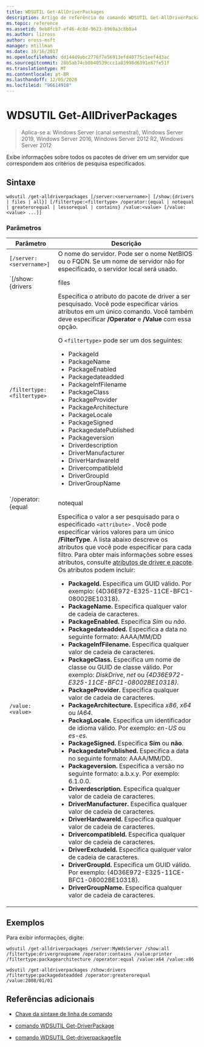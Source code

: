 ```yaml
---
title: WDSUTIL Get-AllDriverPackages
description: Artigo de referência do comando WDSUTIL Get-AllDriverPackages, que exibe informações sobre todos os pacotes de driver em um servidor que correspondem aos critérios de pesquisa especificados.
ms.topic: reference
ms.assetid: 9eb8fcb7-ef46-4c8d-9623-8969a3c8b8a4
ms.author: lizross
author: eross-msft
manager: mtillman
ms.date: 10/16/2017
ms.openlocfilehash: dd144d9abc2776f7e56913efd40775c1eef4d3ac
ms.sourcegitcommit: 28b5ab74cb0b40539ccc1a83998d6391e87fe51f
ms.translationtype: MT
ms.contentlocale: pt-BR
ms.lasthandoff: 12/05/2020
ms.locfileid: "96614918"
---
```

# <a name="wdsutil-get-alldriverpackages"></a>WDSUTIL Get-AllDriverPackages

> Aplica-se a: Windows Server (canal semestral), Windows Server 2019, Windows Server 2016, Windows Server 2012 R2, Windows Server 2012

Exibe informações sobre todos os pacotes de driver em um servidor que correspondem aos critérios de pesquisa especificados.

## <a name="syntax"></a>Sintaxe

```
wdsutil /get-alldriverpackages [/server:<servername>] [/show:{drivers | files | all}] [/filtertype:<filtertype> /operator:{equal | notequal | greaterorequal | lessorequal | contains} /value:<value> [/value:<value> ...]]
```

### <a name="parameters"></a>Parâmetros

| Parâmetro | Descrição |
|--|--|
| `[/server:<servername>] `| O nome do servidor. Pode ser o nome NetBIOS ou o FQDN. Se um nome de servidor não for especificado, o servidor local será usado. |
| `[/show:{drivers | files | all}]` | Indica as informações do pacote a serem exibidas. Se **/show** não for especificado, o padrão será retornar apenas os metadados do pacote de driver. **Drivers** exibe a lista de drivers no pacote, os **arquivos** exibem a lista de arquivos no pacote e **todos** exibem drivers e arquivos. |
| `/filtertype:<filtertype>` | Especifica o atributo do pacote de driver a ser pesquisado. Você pode especificar vários atributos em um único comando. Você também deve especificar **/Operator** e **/Value** com essa opção.<p>O `<filtertype>` pode ser um dos seguintes:<ul><li>PackageId</li><li>PackageName</li><li>PackageEnabled</li><li>Packagedateadded</li><li>PackageInfFilename</li><li>PackageClass</li><li>PackageProvider</li><li>PackageArchitecture</li><li>PackageLocale</li><li>PackageSigned</li><li>PackagedatePublished</li><li>Packageversion</li><li>Driverdescription</li><li>DriverManufacturer</li><li>DriverHardwareId</li><li>DrivercompatibleId</li><li>DriverGroupId</li><li>DriverGroupName</li></ul> |
| `/operator:{equal | notequal | greaterorequal | lessorequal | contains}` | Especifica a relação entre o atributo e os valores. Você pode especificar **Contains** somente com atributos de cadeia de caracteres. Você pode especificar **greaterorequal** e **lessorequal** somente com atributos de data e versão. |
| `/value:<value>` | Especifica o valor a ser pesquisado para o especificado `<attribute>` . Você pode especificar vários valores para um único **/FilterType**. A lista abaixo descreve os atributos que você pode especificar para cada filtro. Para obter mais informações sobre esses atributos, consulte [atributos de driver e pacote](https://docs.microsoft.com/previous-versions/windows/it-pro/windows-server-2008-R2-and-2008/dd759262(v=ws.11)). Os atributos podem incluir:<ul><li>**PackageId.** Especifica um GUID válido. Por exemplo: {4D36E972-E325-11CE-BFC1-08002BE10318}.</li><li>**PackageName.** Especifica qualquer valor de cadeia de caracteres.</li><li>**PackageEnabled.** Especifica *Sim* ou *não*.</li><li>**Packagedateadded.** Especifica a data no seguinte formato: AAAA/MM/DD</li><li>**PackageInfFilename.** Especifica qualquer valor de cadeia de caracteres.</li><li>**PackageClass.** Especifica um nome de classe ou GUID de classe válido. Por exemplo: *DiskDrive*, *net* ou *{4D36E972-E325-11CE-BFC1-08002BE10318}*.</li><li>**PackageProvider.** Especifica qualquer valor de cadeia de caracteres.</li><li>**PackageArchitecture.** Especifica *x86*, *x64* ou *IA64*.</li><li>**PackagLocale.** Especifica um identificador de idioma válido. Por exemplo: *en-US* ou *es-es*.</li><li>**PackageSigned.** Especifica **Sim** ou **não**.</li><li>**PackagedatePublished.** Especifica a data no seguinte formato: AAAA/MM/DD.</li><li>**Packageversion.** Especifica a versão no seguinte formato: a.b.x.y. Por exemplo: 6.1.0.0.</li><li>**Driverdescription.** Especifica qualquer valor de cadeia de caracteres.</li><li>**DriverManufacturer.** Especifica qualquer valor de cadeia de caracteres.</li><li>**DriverHardwareId.** Especifica qualquer valor de cadeia de caracteres.</li><li>**DrivercompatibleId.** Especifica qualquer valor de cadeia de caracteres.</li><li>**DriverExcludeId.** Especifica qualquer valor de cadeia de caracteres.</li><li>**DriverGroupId.** Especifica um GUID válido. Por exemplo: {4D36E972-E325-11CE-BFC1-08002BE10318}.</li><li>**DriverGroupName.** Especifica qualquer valor de cadeia de caracteres.</li></ul> |

## <a name="examples"></a>Exemplos

Para exibir informações, digite:

```
wdsutil /get-alldriverpackages /server:MyWdsServer /show:all /filtertype:drivergroupname /operator:contains /value:printer /filtertype:packagearchitecture /operator:equal /value:x64 /value:x86
```

```
wdsutil /get-alldriverpackages /show:drivers /filtertype:packagedateadded /operator:greaterorequal /value:2008/01/01
```

## <a name="additional-references"></a>Referências adicionais

- [Chave da sintaxe de linha de comando](command-line-syntax-key.md)

- [comando WDSUTIL Get-DriverPackage](wdsutil-get-driverpackage.md)

- [comando WDSUTIL Get-driverpackagefile](wdsutil-get-driverpackagefile.md)
